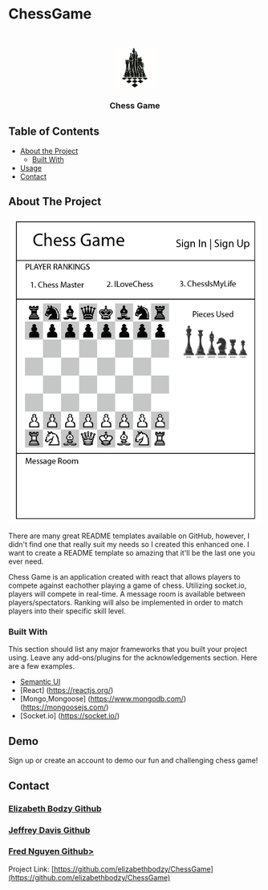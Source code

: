 # ChessGame


<!-- PROJECT LOGO -->
<br />
<p align="center">
  <a href="https://github.com/elizabethbodzy/ChessGame">
    <img src="images/logo.jpg" alt="Logo" width="80" height="80">
  </a>

  <h3 align="center">Chess Game</h3>

  
<!-- TABLE OF CONTENTS -->
## Table of Contents

* [About the Project](#about-the-project)
  * [Built With](#built-with)
* [Usage](#usage)
* [Contact](#contact)


<!-- ABOUT THE PROJECT -->
## About The Project

[![Product Name Screen Shot][product-screenshot]](./images/chess-game-example.png)

There are many great README templates available on GitHub, however, I didn't find one that really suit my needs so I created this enhanced one. I want to create a README template so amazing that it'll be the last one you ever need.

 Chess Game is an application created with react that allows players to compete against eachother playing a game of chess. Utilizing socket.io, players will compete in real-time. A message room is available between players/spectators. Ranking will also be implemented in order to match players into their specific skill level.

### Built With
This section should list any major frameworks that you built your project using. Leave any add-ons/plugins for the acknowledgements section. Here are a few examples.
* [Semantic UI](https://semantic-ui.com/)
* [React] (https://reactjs.org/)
* [Mongo,Mongoose] (https://www.mongodb.com/) (https://mongoosejs.com/)
* [Socket.io] (https://socket.io/)

<!-- USAGE EXAMPLES -->
## Demo

Sign up or create an account to demo our fun and challenging chess game!
<!-- (//link to heroku or deployed project ) -->
<!-- //Recording of us playing game -->

<!-- CONTACT -->
## Contact
<a href="https://github.com/elizabethbodzy"> <h3> Elizabeth Bodzy Github </h3> </a>
<a href="https://github.com/FeeterMcGeeter"><h3> Jeffrey Davis Github </h3> </a>
<a href="https://github.com/fred-h-nguyen"><h3> Fred Nguyen Github> </h3> </a>

Project Link: [https://github.com/elizabethbodzy/ChessGame](https://github.com/elizabethbodzy/ChessGame)


<!-- MARKDOWN LINKS & IMAGES -->
<!-- https://www.markdownguide.org/basic-syntax/#reference-style-links -->
[contributors-shield]: https://img.shields.io/github/contributors/othneildrew/Best-README-Template.svg?style=flat-square
[contributors-url]: https://github.com/othneildrew/Best-README-Template/graphs/contributors
[forks-shield]: https://img.shields.io/github/forks/othneildrew/Best-README-Template.svg?style=flat-square
[forks-url]: https://github.com/othneildrew/Best-README-Template/network/members
[stars-shield]: https://img.shields.io/github/stars/othneildrew/Best-README-Template.svg?style=flat-square
[stars-url]: https://github.com/othneildrew/Best-README-Template/stargazers
[issues-shield]: https://img.shields.io/github/issues/othneildrew/Best-README-Template.svg?style=flat-square
[issues-url]: https://github.com/othneildrew/Best-README-Template/issues
[license-shield]: https://img.shields.io/github/license/othneildrew/Best-README-Template.svg?style=flat-square
[license-url]: https://github.com/othneildrew/Best-README-Template/blob/master/LICENSE.txt
[linkedin-shield]: https://img.shields.io/badge/-LinkedIn-black.svg?style=flat-square&logo=linkedin&colorB=555
[linkedin-url]: https://linkedin.com/in/othneildrew
[product-screenshot]: images/chess-game-example.png
